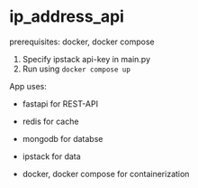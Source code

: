 # ip_address_api

prerequisites: docker, docker compose

1. Specify ipstack api-key in main.py
2. Run using `docker compose up`

App uses:
- fastapi for REST-API
- redis for cache
- mongodb for databse
- ipstack for data

- docker, docker compose for containerization
